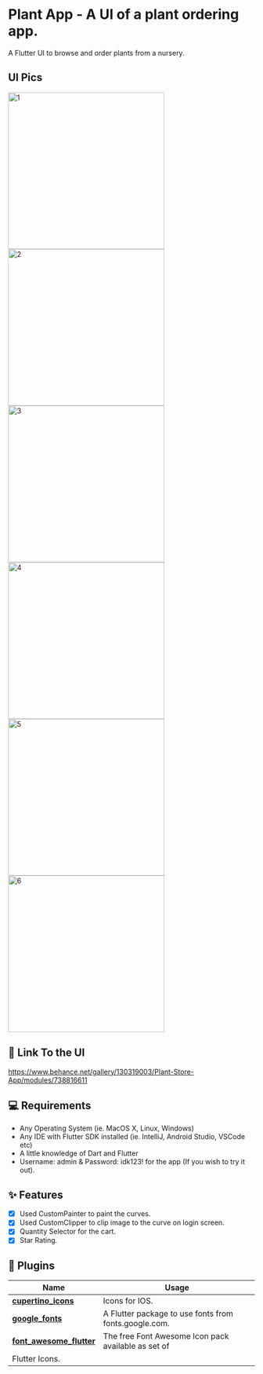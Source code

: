 # Plant App - A UI of a plant ordering app.

A Flutter UI to browse and order plants from a nursery.

## UI Pics


<img width="319" alt="1" src="https://user-images.githubusercontent.com/50573685/208308398-303125fe-a9ca-4ce3-8435-7fc3d3b56f3e.png"> <img width="319" alt="2" src="https://user-images.githubusercontent.com/50573685/208308400-1519597b-8638-4668-ab81-597f997666ff.png"> <img width="319" alt="3" src="https://user-images.githubusercontent.com/50573685/208308403-64f1f379-4a51-4156-8fbc-58f72628041c.png"> <img width="319" alt="4" src="https://user-images.githubusercontent.com/50573685/208308404-36acc66a-c805-45c3-bbef-339e5e019282.png"> <img width="319" alt="5" src="https://user-images.githubusercontent.com/50573685/208308406-4cf54c59-a95e-4931-959e-9c8d0ae93897.png"> <img width="319" alt="6" src="https://user-images.githubusercontent.com/50573685/208308409-28a87a81-3c0a-4d11-8c46-19816d9c1e13.png">

## 🔗 Link To the UI

  https://www.behance.net/gallery/130319003/Plant-Store-App/modules/738816611

## 💻 Requirements

- Any Operating System (ie. MacOS X, Linux, Windows)
- Any IDE with Flutter SDK installed (ie. IntelliJ, Android Studio, VSCode etc)
- A little knowledge of Dart and Flutter
- Username: admin & Password: idk123! for the app (If you wish to try it out).

## ✨ Features

- [x] Used CustomPainter to paint the curves.
- [x] Used CustomClipper to clip image to the curve on login screen.
- [x] Quantity Selector for the cart.
- [x] Star Rating.

## 🔌 Plugins

| Name                                                                      | Usage                                                 |
| ------------------------------------------------------------------------- | ----------------------------------------------------- |
| [**cupertino_icons**](https://pub.dev/packages/cupertino_icons)           | Icons for IOS.                                        |
| [**google_fonts**](https://pub.dev/packages/google_fonts)                 | A Flutter package to use fonts from fonts.google.com. |
| [**font_awesome_flutter**](https://pub.dev/packages/font_awesome_flutter) | The free Font Awesome Icon pack available as set of   |
|                                                                             Flutter Icons.                                        |

